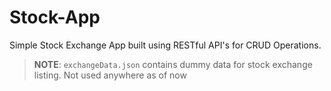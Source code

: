 # Stock-App

Simple Stock Exchange App built using RESTful API's for CRUD Operations.

> **NOTE**: `exchangeData.json` contains dummy data for stock exchange listing. Not used anywhere as of now
